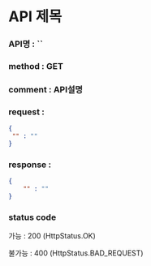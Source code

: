 # API 제목
### API명 : ``

### method : GET

### comment : API설명

### request :
~~~json
{
 "" : ""
}
~~~

### response :
~~~json
{
    "" : ""
}
~~~
### status code
가능 : 200 (HttpStatus.OK)

불가능 : 400 (HttpStatus.BAD_REQUEST)